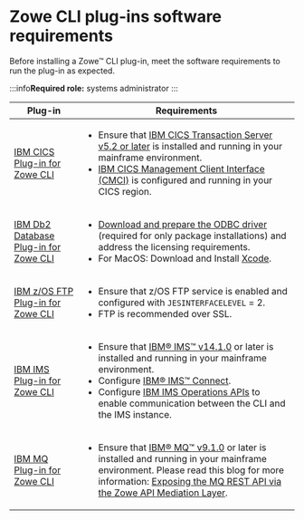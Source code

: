 # Zowe CLI plug-ins software requirements

Before installing a Zowe&trade; CLI plug-in, meet the software requirements to run the plug-in as expected.

:::info**Required role:** systems administrator
:::

| Plug-in | Requirements |
| --- | --- |
| [IBM CICS Plug-in for Zowe CLI](cli-cicsplugin.md) | <ul><li>Ensure that [IBM CICS Transaction Server v5.2 or later](https://www.ibm.com/support/knowledgecenter/en/SSGMCP_5.2.0/com.ibm.cics.ts.home.doc/welcomePage/welcomePage.html) is installed and running in your mainframe environment.</li><li>[IBM CICS Management Client Interface (CMCI)](https://www.ibm.com/support/knowledgecenter/en/SSGMCP_5.2.0/com.ibm.cics.ts.clientapi.doc/topics/clientapi_overview.html) is configured and running in your CICS region.</li></ul> |
| [IBM Db2 Database Plug-in for Zowe CLI](cli-db2plugin.md) | <ul> <li>[Download and prepare the ODBC driver](../user-guide/cli-db2plugin.md#downloading-the-odbc-driver) (required for only package installations) and address the licensing requirements.</li><li>For MacOS: Download and Install [Xcode](https://developer.apple.com/xcode/resources/).</li> </ul>|  [z/OS FTP Plug-in for Zowe CLI](cli-ftpplugin.md) | <ul> <li>Ensure that z/OS FTP service is enabled and configured with `JESINTERFACELEVEL` = 2.</li> <li>FTP over SSL is recommended.</li>   </ul> |
| [IBM z/OS FTP Plug-in for Zowe CLI](cli-ftpplugin.md) | <ul> <li>Ensure that z/OS FTP service is enabled and configured with `JESINTERFACELEVEL` = 2.</li> <li>FTP is recommended over SSL.</li> </ul> |
| [IBM IMS Plug-in for Zowe CLI](cli-imsplugin.md) | <ul><li>Ensure that [IBM® IMS™ v14.1.0](https://www.ibm.com/support/knowledgecenter/en/SSEPH2_14.1.0/com.ibm.ims14.doc/ims_product_landing_v14.html) or later is installed and running in your mainframe environment.</li><li> Configure [IBM® IMS™ Connect](https://www.ibm.com/support/knowledgecenter/en/SSEPH2_13.1.0/com.ibm.ims13.doc.ccg/ims_ct_intro.html).</li> <li>Configure [IBM IMS Operations APIs](https://github.com/zowe/ims-operations-api) to enable communication between the CLI and the IMS instance. </li></ul> |
| [IBM MQ Plug-in for Zowe CLI](cli-mqplugin.md) | <ul><li>Ensure that [IBM® MQ™ v9.1.0](https://www.ibm.com/support/knowledgecenter/en/SSFKSJ_9.1.0/com.ibm.mq.pro.doc/q121910_.htm) or later is installed and running in your mainframe environment. Please read this blog for more information: [Exposing the MQ REST API via the Zowe API Mediation Layer](https://community.ibm.com/community/user/integration/viewdocument/exposing-the-mq-rest-api-via-the-zo?CommunityKey=b382f2ab-42f1-4932-aa8b-8786ca722d55). </li></ul>|

